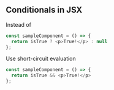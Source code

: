 ## Conditionals in JSX

Instead of
```javascript
const sampleComponent = () => {
  return isTrue ? <p>True!</p> : null
};
```
Use short-circuit evaluation
```javascript
const sampleComponent = () => {
  return isTrue && <p>True!</p>
};
```
